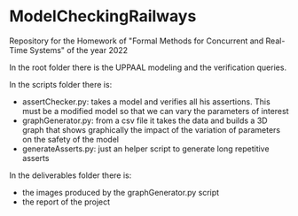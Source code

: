 # ModelCheckingRailways
Repository for the Homework of "Formal Methods for Concurrent and Real-Time Systems" of the year 2022

In the root folder there is the UPPAAL modeling and the verification queries.

In the scripts folder there is:
- assertChecker.py: takes a model and verifies all his assertions. This must be a modified model so that we can vary the parameters of interest
- graphGenerator.py: from a csv file it takes the data and builds a 3D graph that shows graphically the impact of the variation of parameters on the safety of the model
- generateAsserts.py: just an helper script to generate long repetitive asserts

In the deliverables folder there is:
- the images produced by the graphGenerator.py script
- the report of the project

